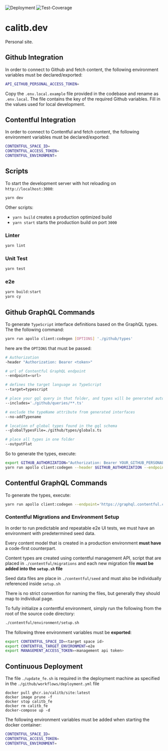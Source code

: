 ![Deployment](https://github.com/calitb/ServerNextJS/workflows/Deployment/badge.svg)
![Test-Coverage](https://img.shields.io/endpoint?url=https://gist.githubusercontent.com/calitb/dc36939fa3358ff1c7e10fe0f91cb874/raw/calitbdev-test-coverage.json)

# calitb.dev

Personal site.

## Github Integration

In order to connect to Github and fetch content, the following environment variables must be declared/exported:

```bash
API_GITHUB_PERSONAL_ACCESS_TOKEN=
```

Copy the `.env.local.example` file provided in the codebase and rename as `.env.local`. The file contains the key of the required Github variables. Fill in the values used for local development.

## Contentful Integration

In order to connect to Contentful and fetch content, the following environment variables must be declared/exported:

```bash
CONTENTFUL_SPACE_ID=
CONTENTFUL_ACCESS_TOKEN=
CONTENTFUL_ENVIRONMENT=
```

## Scripts

To start the development server with hot reloading on `http://localhost:3000`:

```bash
yarn dev
```

Other scripts:

- `yarn build` creates a production optimized build
- `yarn start` starts the production build on port `3000`

### Linter

```bash
yarn lint
```

### Unit Test

```bash
yarn test
```

### e2e

```bash
yarn build:start
yarn cy
```

## Github GraphQL Commands

To generate `TypeScript` interface definitions based on the GraphQL types. The the following command:

```bash
yarn run apollo client:codegen [OPTIONS] './github/types'
```

here are the `OPTIONS` that must be passed:

```bash
# Authorization
-header "Authorization: Bearer <token>"

# url of Contentful GraphQL endpoint
--endpoint=<url>

# defines the target language as TypeScript
--target=typescript

# place your gql query in that folder, and types will be generated automatically
--includes='./github/queries/**.ts'

# exclude the typeName attribute from generated interfaces
--no-addTypename

# location of global types found in the gql schema
--globalTypesFile=./github/types/globals.ts

# place all types in one folder
--outputFlat
```

So to generate the types, execute:

```bash
export GITHUB_AUTHORIZATION="Authorization: Bearer YOUR_GITHUB_PERSONAL_TOKEN"
yarn run apollo client:codegen --header $GITHUB_AUTHORIZATION --endpoint='https://api.github.com/graphql' --target=typescript  --includes='./github/queries/**.ts' --no-addTypename --globalTypesFile=./github/types/globals.ts --outputFlat  './github/types'
```

## Contentful GraphQL Commands

To generate the types, execute:

```bash
yarn run apollo client:codegen --endpoint='https://graphql.contentful.com/content/v1/spaces/YOUR_SPACE_ID/environments/YOUR_ENVIRONMENT?access_token=YOUR_TOKEN' --target=typescript  --includes='./contentful/queries/**.ts' --no-addTypename --globalTypesFile=./contentful/types/globals.ts --outputFlat  './contentful/types'
```

### Contentful Migrations and Environment Setup

In order to run predictable and repeatable e2e UI tests, we must have an environment with predetermined seed data.

Every content model that is created in a production environment **must have** a code-first counterpart.

Content types are created using contentful management API, script that are placed in `./contentful/migrations` and each new migration file **must be added into the `setup.sh` file**

Seed data files are place in `./contentful/seed` and must also be individually referenced inside `setup.sh`

There is no strict convention for naming the files, but generally they should map to individual page.

To fully initialize a contentful environment, simply run the following from the root of the source code directory:

```bash
./contentful/environment/setup.sh
```

The following three environment variables must be **exported**:

```bash
export CONTENTFUL_SPACE_ID=<target space id>
export CONTENTFUL_TARGET_ENVIRONMENT=e2e
export MANAGEMENT_ACCESS_TOKEN=<management api token>
```

## Continuous Deployment

The file `./update_fe.sh` is required in the deployment machine as specified in the `./github/workflows/deployment.yml` file

```
docker pull ghcr.io/calitb/site:latest
docker image prune -f
docker stop calitb_fe
docker rm calitb_fe
docker-compose up -d
```

The following environment variables must be added when starting the docker container:

```bash
CONTENTFUL_SPACE_ID=
CONTENTFUL_ACCESS_TOKEN=
CONTENTFUL_ENVIRONMENT=
```
